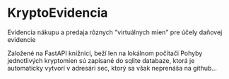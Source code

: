 # KryptoEvidencia 
Evidencia nákupu a predaja rôznych "virtuálnych mien" pre účely daňovej evidencie

Založené na FastAPI knižnici, beží len na lokálnom počítači
Pohyby jednotlivých kryptomien sú zapísané do sqlite databaze, ktorá je automaticky vytvorí v adresári sec, ktorý sa však neprenáša na github...